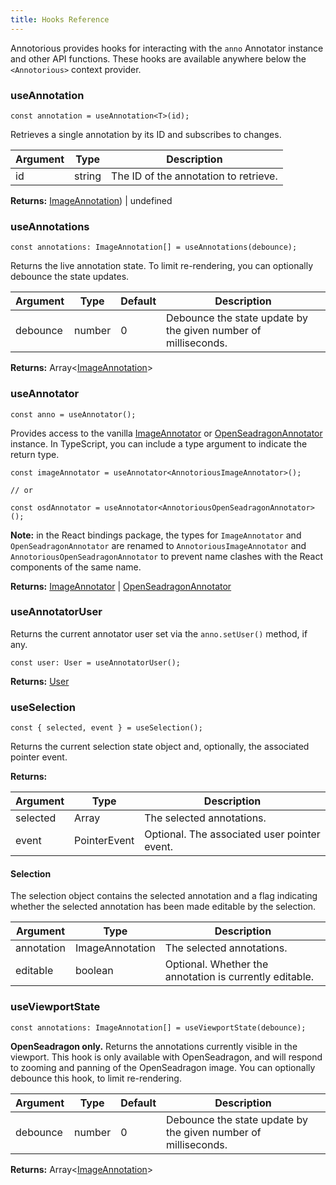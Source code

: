 ```yaml
---
title: Hooks Reference
---
```


Annotorious provides hooks for interacting with the `anno` Annotator instance and other API functions. 
These hooks are available anywhere below the `<Annotorious>` context provider.

### useAnnotation

```tsx
const annotation = useAnnotation<T>(id);
```

Retrieves a single annotation by its ID and subscribes to changes.

| Argument | Type           | Description                                             |
|----------|----------------|---------------------------------------------------------|
| id       | string         | The ID of the annotation to retrieve.                   |

__Returns:__ [ImageAnnotation](/api-reference/image-annotation)) | undefined


### useAnnotations

```tsx
const annotations: ImageAnnotation[] = useAnnotations(debounce);
```

Returns the live annotation state. To limit re-rendering, you can optionally
debounce the state updates. 

| Argument | Type    | Default | Description                                                    |
|----------|---------|---------|----------------------------------------------------------------|
| debounce | number  | 0       | Debounce the state update by the given number of milliseconds. |

__Returns:__ Array<[ImageAnnotation](/api-reference/image-annotation)>

### useAnnotator

```tsx
const anno = useAnnotator();
```

Provides access to the vanilla [ImageAnnotator](/api-reference/image-annotation) or 
[OpenSeadragonAnnotator](/api-reference/openseadragon-annotation) instance. In TypeScript,
you can include a type argument to indicate the return type.


```tsx
const imageAnnotator = useAnnotator<AnnotoriousImageAnnotator>();

// or

const osdAnnotator = useAnnotator<AnnotoriousOpenSeadragonAnnotator>();
```

__Note:__ in the React bindings package, the types for `ImageAnnotator` and `OpenSeadragonAnnotator` are
renamed to `AnnotoriousImageAnnotator` and `AnnotoriousOpenSeadragonAnnotator` to prevent
name clashes with the React components of the same name.

__Returns:__ [ImageAnnotator](/api-reference/image-annotation) |  [OpenSeadragonAnnotator](/api-reference/openseadragon-annotation)


### useAnnotatorUser

Returns the current annotator user set via the `anno.setUser()` method, if any.

```tsx
const user: User = useAnnotatorUser();
```

__Returns:__ [User](/api-reference/user)

### useSelection

```tsx
const { selected, event } = useSelection();
```

Returns the current selection state object and, optionally, the associated pointer event.

__Returns:__

| Argument | Type             | Description                                  |
|----------|------------------|----------------------------------------------|
| selected | Array<Selection> | The selected annotations.                    |
| event    | PointerEvent     | Optional. The associated user pointer event. |

#### Selection

The selection object contains the selected annotation and a flag indicating whether
the selected annotation has been made editable by the selection.

| Argument   | Type             | Description                                             |
|------------|------------------|---------------------------------------------------------|
| annotation | ImageAnnotation  | The selected annotations.                               |
| editable   | boolean          | Optional. Whether the annotation is currently editable. |

### useViewportState

```tsx
const annotations: ImageAnnotation[] = useViewportState(debounce);
```

__OpenSeadragon only.__ Returns the annotations currently visible in the viewport. This
hook is only available with OpenSeadragon, and will respond to zooming and panning of 
the OpenSeadragon image. You can optionally debounce this hook, to limit re-rendering.

| Argument | Type   | Default | Description                                                    |
|----------|--------|---------|----------------------------------------------------------------|
| debounce | number | 0       | Debounce the state update by the given number of milliseconds. |

__Returns:__ Array<[ImageAnnotation](/api-reference/image-annotation)>
